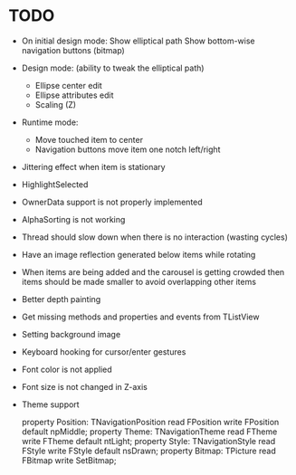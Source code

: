 # TODO

* On initial design mode:
  Show elliptical path
  Show bottom-wise navigation buttons (bitmap)
* Design mode: (ability to tweak the elliptical path)
  * Ellipse center edit
  * Ellipse attributes edit
  * Scaling (Z)
* Runtime mode:
  * Move touched item to center
  * Navigation buttons move item one notch left/right
* Jittering effect when item is stationary
* HighlightSelected
* OwnerData support is not properly implemented
* AlphaSorting is not working
* Thread should slow down when there is no interaction (wasting cycles)
* Have an image reflection generated below items while rotating
* When items are being added and the carousel is getting crowded then items should be made smaller to avoid overlapping other items
* Better depth painting
* Get missing methods and properties and events from TListView
* Setting background image
* Keyboard hooking for cursor/enter gestures
* Font color is not applied
* Font size is not changed in Z-axis
* Theme support

    property Position: TNavigationPosition read FPosition write FPosition default npMiddle;
    property Theme: TNavigationTheme read FTheme write FTheme default ntLight;
    property Style: TNavigationStyle read FStyle write FStyle default nsDrawn;
    property Bitmap: TPicture read FBitmap write SetBitmap;
